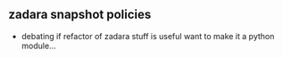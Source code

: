 ## zadara snapshot policies

- debating if refactor of zadara stuff is useful
  want to make it a python module...


